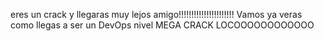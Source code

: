 eres un crack y llegaras muy lejos amigo!!!!!!!!!!!!!!!!!!!!!!
Vamos ya veras como llegas a ser un DevOps nivel MEGA CRACK LOCOOOOOOOOOOOO
